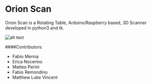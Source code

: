 # Orion Scan
Orion Scan is a Rotating Table, Arduino/Raspberry based, 3D Scanner developed in python3 and tk.


![alt text](https://github.com/PeriniMatteo/Orion-scan/logo.jpg "3DOM")

####Contributors:
* Fabio Menna
* Erica Nocerino
* Matteo Perini
* Fabio Remondino
* Matthew Luke Vincent
